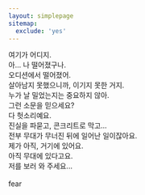 ```yaml
---
layout: simplepage
sitemap:
  exclude: 'yes'
---
```



<p>
여기가 어디지. <br>
아... 나 떨어졌구나. <br>
오디션에서 떨어졌어. <br>
살아남지 못했으니까, 이기지 못한 거지. <br>
누가 날 밀었는지는 중요하지 않아. <br>
그런 소문을 믿으세요? <br>
다 헛소리예요. <br>
진실을 파묻고, 콘크리트로 막고... <br>
전부 무대가 무너진 뒤에 일어난 일이잖아요. <br>
제가 아직, 거기에 있어요. <br>
아직 무대에 있다고요. <br>
저를 보러 와 주세요... <br>
<br>
fear
</p>

<script> document.getElementsByTagName('body')[0].classList.add('glitch'); </script>
